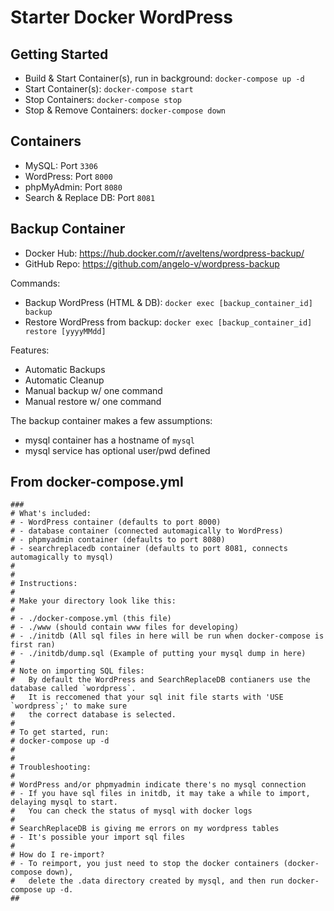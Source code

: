 # Starter Docker WordPress

## Getting Started

- Build & Start Container(s), run in background: `docker-compose up -d`
- Start Container(s): `docker-compose start`
- Stop Containers: `docker-compose stop`
- Stop & Remove Containers: `docker-compose down`

## Containers

- MySQL: Port `3306`
- WordPress: Port `8000`
- phpMyAdmin: Port `8080`
- Search & Replace DB: Port `8081`

## Backup Container

- Docker Hub: https://hub.docker.com/r/aveltens/wordpress-backup/
- GitHub Repo: https://github.com/angelo-v/wordpress-backup

Commands:

- Backup WordPress (HTML & DB): `docker exec [backup_container_id] backup`
- Restore WordPress from backup: `docker exec [backup_container_id] restore [yyyyMMdd]`

Features:

- Automatic Backups
- Automatic Cleanup
- Manual backup w/ one command
- Manual restore w/ one command

The backup container makes a few assumptions:

- mysql container has a hostname of `mysql`
- mysql service has optional user/pwd defined

## From docker-compose.yml

```
###
# What's included:
# - WordPress container (defaults to port 8000)
# - database container (connected automagically to WordPress)
# - phpmyadmin container (defaults to port 8080)
# - searchreplacedb container (defaults to port 8081, connects automagically to mysql)
#
#
# Instructions:
#
# Make your directory look like this:
#
# - ./docker-compose.yml (this file)
# - ./www (should contain www files for developing)
# - ./initdb (All sql files in here will be run when docker-compose is first ran)
# - ./initdb/dump.sql (Example of putting your mysql dump in here)
#
# Note on importing SQL files:
#   By default the WordPress and SearchReplaceDB contianers use the database called `wordpress`.
#   It is reccomened that your sql init file starts with 'USE `wordpress`;' to make sure
#   the correct database is selected.
#
# To get started, run:
# docker-compose up -d
#
#
# Troubleshooting:
#
# WordPress and/or phpmyadmin indicate there's no mysql connection
# - If you have sql files in initdb, it may take a while to import, delaying mysql to start.
#   You can check the status of mysql with docker logs
#
# SearchReplaceDB is giving me errors on my wordpress tables
# - It's possible your import sql files
#
# How do I re-import?
# - To reimport, you just need to stop the docker containers (docker-compose down),
#   delete the .data directory created by mysql, and then run docker-compose up -d.
##
```
